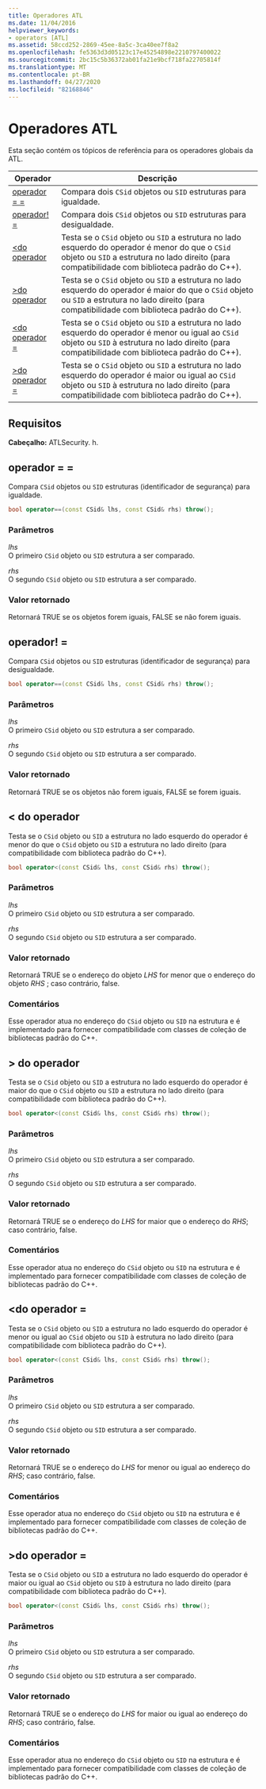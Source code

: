 ```yaml
---
title: Operadores ATL
ms.date: 11/04/2016
helpviewer_keywords:
- operators [ATL]
ms.assetid: 58ccd252-2869-45ee-8a5c-3ca40ee7f8a2
ms.openlocfilehash: fe5363d3d05123c17e45254898e2210797400022
ms.sourcegitcommit: 2bc15c5b36372ab01fa21e9bcf718fa22705814f
ms.translationtype: MT
ms.contentlocale: pt-BR
ms.lasthandoff: 04/27/2020
ms.locfileid: "82168846"
---
```

# <a name="atl-operators"></a>Operadores ATL

Esta seção contém os tópicos de referência para os operadores globais da ATL.

|Operador|Descrição|
|--------------|-----------------|
|[operador = =](#operator_eq_eq)|Compara dois `CSid` objetos ou `SID` estruturas para igualdade.|
|[operador! =](#operator_neq)|Compara dois `CSid` objetos ou `SID` estruturas para desigualdade.|
|[<do operador](#operator_lt)|Testa se o `CSid` objeto ou `SID` a estrutura no lado esquerdo do operador é menor do que o `CSid` objeto ou `SID` a estrutura no lado direito (para compatibilidade com biblioteca padrão do C++).|
|[>do operador](#operator_gt)|Testa se o `CSid` objeto ou `SID` a estrutura no lado esquerdo do operador é maior do que o `CSid` objeto ou `SID` a estrutura no lado direito (para compatibilidade com biblioteca padrão do C++).|
|[<do operador =](#operator_lt__eq)|Testa se o `CSid` objeto ou `SID` a estrutura no lado esquerdo do operador é menor ou igual ao `CSid` objeto ou `SID` à estrutura no lado direito (para compatibilidade com biblioteca padrão do C++).|
|[>do operador =](#operator_gt__eq)|Testa se o `CSid` objeto ou `SID` a estrutura no lado esquerdo do operador é maior ou igual ao `CSid` objeto ou `SID` à estrutura no lado direito (para compatibilidade com biblioteca padrão do C++).|

## <a name="requirements"></a>Requisitos

**Cabeçalho:** ATLSecurity. h.

## <a name="operator-"></a><a name="operator_eq_eq"></a>operador = =

Compara `CSid` objetos ou `SID` estruturas (identificador de segurança) para igualdade.

```cpp
bool operator==(const CSid& lhs, const CSid& rhs) throw();
```

### <a name="parameters"></a>Parâmetros

*lhs*<br/>
O primeiro `CSid` objeto ou `SID` estrutura a ser comparado.

*rhs*<br/>
O segundo `CSid` objeto ou `SID` estrutura a ser comparado.

### <a name="return-value"></a>Valor retornado

Retornará TRUE se os objetos forem iguais, FALSE se não forem iguais.

## <a name="operator-"></a><a name="operator_neq"></a>operador! =

Compara `CSid` objetos ou `SID` estruturas (identificador de segurança) para desigualdade.

```cpp
bool operator==(const CSid& lhs, const CSid& rhs) throw();
```

### <a name="parameters"></a>Parâmetros

*lhs*<br/>
O primeiro `CSid` objeto ou `SID` estrutura a ser comparado.

*rhs*<br/>
O segundo `CSid` objeto ou `SID` estrutura a ser comparado.

### <a name="return-value"></a>Valor retornado

Retornará TRUE se os objetos não forem iguais, FALSE se forem iguais.

## <a name="operator-"></a><a name="operator_lt"></a>< do operador

Testa se o `CSid` objeto ou `SID` a estrutura no lado esquerdo do operador é menor do que o `CSid` objeto ou `SID` a estrutura no lado direito (para compatibilidade com biblioteca padrão do C++).

```cpp
bool operator<(const CSid& lhs, const CSid& rhs) throw();
```

### <a name="parameters"></a>Parâmetros

*lhs*<br/>
O primeiro `CSid` objeto ou `SID` estrutura a ser comparado.

*rhs*<br/>
O segundo `CSid` objeto ou `SID` estrutura a ser comparado.

### <a name="return-value"></a>Valor retornado

Retornará TRUE se o endereço do objeto *LHS* for menor que o endereço do objeto *RHS* ; caso contrário, false.

### <a name="remarks"></a>Comentários

Esse operador atua no endereço do `CSid` objeto ou `SID` na estrutura e é implementado para fornecer compatibilidade com classes de coleção de bibliotecas padrão do C++.

## <a name="operator-"></a><a name="operator_gt"></a>> do operador

Testa se o `CSid` objeto ou `SID` a estrutura no lado esquerdo do operador é maior do que o `CSid` objeto ou `SID` a estrutura no lado direito (para compatibilidade com biblioteca padrão do C++).

```cpp
bool operator<(const CSid& lhs, const CSid& rhs) throw();
```

### <a name="parameters"></a>Parâmetros

*lhs*<br/>
O primeiro `CSid` objeto ou `SID` estrutura a ser comparado.

*rhs*<br/>
O segundo `CSid` objeto ou `SID` estrutura a ser comparado.

### <a name="return-value"></a>Valor retornado

Retornará TRUE se o endereço do *LHS* for maior que o endereço do *RHS*; caso contrário, false.

### <a name="remarks"></a>Comentários

Esse operador atua no endereço do `CSid` objeto ou `SID` na estrutura e é implementado para fornecer compatibilidade com classes de coleção de bibliotecas padrão do C++.

## <a name="operator-"></a><a name="operator_lt__eq"></a><do operador =

Testa se o `CSid` objeto ou `SID` a estrutura no lado esquerdo do operador é menor ou igual ao `CSid` objeto ou `SID` à estrutura no lado direito (para compatibilidade com biblioteca padrão do C++).

```cpp
bool operator<(const CSid& lhs, const CSid& rhs) throw();
```

### <a name="parameters"></a>Parâmetros

*lhs*<br/>
O primeiro `CSid` objeto ou `SID` estrutura a ser comparado.

*rhs*<br/>
O segundo `CSid` objeto ou `SID` estrutura a ser comparado.

### <a name="return-value"></a>Valor retornado

Retornará TRUE se o endereço do *LHS* for menor ou igual ao endereço do *RHS*; caso contrário, false.

### <a name="remarks"></a>Comentários

Esse operador atua no endereço do `CSid` objeto ou `SID` na estrutura e é implementado para fornecer compatibilidade com classes de coleção de bibliotecas padrão do C++.

## <a name="operator-"></a><a name="operator_gt__eq"></a>>do operador =

Testa se o `CSid` objeto ou `SID` a estrutura no lado esquerdo do operador é maior ou igual ao `CSid` objeto ou `SID` à estrutura no lado direito (para compatibilidade com biblioteca padrão do C++).

```cpp
bool operator<(const CSid& lhs, const CSid& rhs) throw();
```

### <a name="parameters"></a>Parâmetros

*lhs*<br/>
O primeiro `CSid` objeto ou `SID` estrutura a ser comparado.

*rhs*<br/>
O segundo `CSid` objeto ou `SID` estrutura a ser comparado.

### <a name="return-value"></a>Valor retornado

Retornará TRUE se o endereço do *LHS* for maior ou igual ao endereço do *RHS*; caso contrário, false.

### <a name="remarks"></a>Comentários

Esse operador atua no endereço do `CSid` objeto ou `SID` na estrutura e é implementado para fornecer compatibilidade com classes de coleção de bibliotecas padrão do C++.
